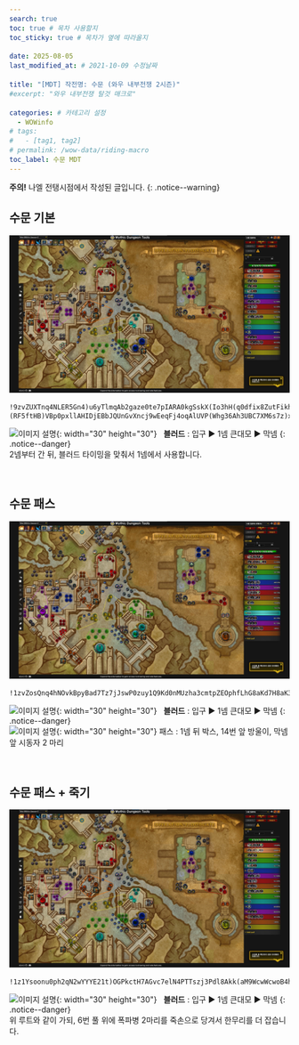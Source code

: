 ```yaml
---
search: true
toc: true # 목차 사용할지
toc_sticky: true # 목차가 옆에 따라올지

date: 2025-08-05
last_modified_at: # 2021-10-09 수정날짜

title: "[MDT] 작전명: 수문 (와우 내부전쟁 2시즌)"
#excerpt: "와우 내부전쟁 탈것 매크로"

categories: # 카테고리 설정
  - WOWinfo
# tags:
#   - [tag1, tag2]
# permalink: /wow-data/riding-macro
toc_label: 수문 MDT
---
```

**주의!** 나엘 전탱시점에서 작성된 글입니다.
{: .notice--warning}  

## 수문 기본

![이미지 설명](/assets/img/wow/wowinfo/2025-08-05-wowinfo-mdt-flood/1.webp)

```  
!9zvZUXTnq4NLER5Gn4)u6yTlmqAb2gaze0te7pIARA0kgSskX(Io3hH(q0dfix8ZutFikhousuEZ2e51Reh(nF8B(Mr2qnpAk2vw6AFV9CxTR1Srk4MIdUg353TRX23BFBBLdcB1ZkFYSrzkAhoT3E((HUE3P7H17mB0Eeh6DHBRBpAUZV1qaX9((Dnd2opIBO4hWfZSHy2WHp7H7sw4bnJi1kcrKr46SSCt1nsXsW8vbNPK8CTItzcDUwiGG5lblWG9HrdrQesLsYYGWKbAqxcwgrMSSWdzCcr73aNZfAzwe)Eqnsc(bLip3ZbPKLtykPoIphcPh0iKgAEgJRP6m)5ZtMSiBNvJqWzRKj6Yc5xBbk5QRqV6kSRSc8)IE7t(p)3)4p)6F9Y42)5L)(RF5ftHB)VBp0pxllAHIDjEBbJQUnGvXncj9wEeqFj4oqAlUVP(Whg36Ah3UBC7XM6s7z)xBl934g327)5DdnnJBvbkemfRZGiJEBgMbEU4YmCxJZv249EJBzaS7DDDiw8lWsX5tSLki3k(FW6UH97BSDEQ75BvD7Uge6XT3mU9z3G)PFmC0(EiG976SL4Xex7GZ1u6(CB3B(Uj19Zw7hcz5tqVbWTZ1v9)svvNfvxWjgI8WW5Z22EqycKnEFXGNrFY2eok2w7PN)HUU6JTN8R1f27uK)4q7rRRn0atP5qL1EcAt3Bk6Sn(Yjmf4XOnWVVp6tvA36JrzjPnnud8UXOWU0Mf9sOXxL2srX94jaSeNbBbEUmGMc6qGR8vUzSZiWQWWitrvfX)VzUOWSt5Zha4INYi8ry5LVcDrKRt9cWVN2LCf3vi31iJi4wPROLsrsgonbJAf7WeQcOid3Mf(sEuasXRs6XBMbm8uW4OBoapte5mzozqmPWWlb9kHp60Jfd5dtIGktl3QfTzoCngUAvsZsshHuvz3BIZgxEkZwvfk9tEK(GkUC30asDQ6ppMhPjf1nQmjHLuiLlZf5XADIvn6aItxZXKLL4DMQ8zj85vUTnrLMXxdAatr0CL6xW1PemBb2nZhCJuC2LxmdUc5mRIN(xzSIZdMpOYOtQFPwOnjwUjOePcjJyUUdJIAhvmPYHtfpvkzX2rrmTOxrAU0Cp3WjdxQVPRCQTd6KUu6x8sy7Z6Qfo151omDSuQmPgnS41BM6cw)cXGcr1RW712kC01QEhoUBESehvHzOX)aI8zSVSSIgRzPvNwDJBNsxLXjzxnNQu0xM8D5mjmig7BiZrBq81sNkR9XuS3ECOUbEhHp2IQZw7V5Fd2p5QBTLWRnMEseQY6QQ6ddn9pdCOyOU0u8e5N7fV9x103u4dX8Fp
```  
![이미지 설명](https://wow.zamimg.com/images/wow/icons/large/spell_nature_bloodlust.jpg){: width="30" height="30"} 
&nbsp;&nbsp;**블러드** : 입구 ▶ 1넴 큰대모 ▶ 막넴
{: .notice--danger}  
2넴부터 간 뒤, 블러드 타이밍을 맞춰서 1넴에서 사용합니다.  
<br>
<br>

## 수문 패스

![이미지 설명](/assets/img/wow/wowinfo/2025-08-05-wowinfo-mdt-flood/2.webp)

```
!1zvZosQnq4hNOvkBpyBad7Tz7jJswP0zuy1Q9Kd0nMUzha3cmtpZEOphfLhG8aKd7H8aK3PS5Di2USbtpzMbrdUkxv99v)Gzi27zzfLLIUpW7hQfDSnrHew2orJO)UIgUuY)HUkHrTrPyTE96U9S3YY6gB3Y7xpoifTM1hyBOxS1YhzBIvRzuYU4hkAg5dklUbb30xy2Ma2gI(Uu)MNGBP4GiACqqysaHMKKYQEDu4SYKfkNehrsPXeeoKMsdd1ktMvoeuwPgYOzCyuCCeorRwKjmqZkhzTCWSGBtibbu1giesinkXAFPgMEkFBCyAQkgIIWPb44iQ1(eTksnpbHbLKGjuenrHpvWKyJ2j2WOCYcAcnli9LeGcErjOxuc(fKO)ptYFuD)R)6F8p)1FFo)F)9V81F7pzzITFIVtoLlZkHNYcdPRs1Mj71k0TIATLI9FRMvZw3uF8Co)XI2Jn8Z5vI(Z5YdQNgUxlyCGxQwqCQOVC4C(n8wrtTuvDQEEu8MZ5hKYJdV5QRoD60k5PA5UdRKpCLs9D9fvYR2Pm)vFxNSENQu97vLPn81hQBpw09zo)N5d1L8ozwdNFK3)6N6gZ(yyWPIpDn(x6YI1OTtfN2YWjmrPbRITycNSckaXZy66g5bX4(dNZ)XIUYcPO)PZ5hBkEYGLd8bf8AkgKNZXNZF3y7XbzrVu11PrQsZE(WyBX2g1U2ZLMTuROL13OuyBXU7)2Z5N4FZdkRu0mO2WaNR4J2Io9g6fJhhC0N1zTITQLepWDK7oXyVwGOYX28Ibr3QzeREySUKL9X7KJFM8Q6nV6Aw2d6(vntCCSPXVV992CQxdBIHss960SLtqTFSFxfiaQns06R2NwpuIwXnOuqi21CjTZwyzvvbQ)8kZXMlYuzS(xI5xxS56orGQiB5DOXViYIHoHGkrl6KISjB)OiowhfoG6khGh8akgMFGT(mg8j1y(WjZBIvywg5cyPVIm7k2(GpqDMyb5IH9Ijlc4QOa)PGU9bjOzfjLAg2d8EP1jhqbhed4fsG4uagALCgliOQIV1KpD5DPHtMFZn98IjqPGPxoKFk5y5slAMNPUjYl97yP5GbZRQMNCsMYQ6eITGHoLeC07SbkrA8m5Ze4NuRUj(qCQo3cNa2uHSoV4dvilhARE8QfXroww6C3Sm7EHnJbdGdxWwqssfxsVgsBlauxHcGYXqO3dnLmqalJDS8fqL6b5N3zIN6(sDHSxyHd8sBt0eKliKfDMr(z2P4q)Y)tROKzlzDbNZHanKySSPkE(JDq1pY(jQi2ZAxCb)C9H5BOpRxzzbN2uVutm18qS5k0Asm75Dm45Vvl9GJFHjqeBSd)USk3lLbrIhDdPwdJA8JxOJNak4c0chH8iJl7kCgNa4Me47Eyic1A6OfMgbJitNSTRr(YcRjpe6B6fTyt9hoxbZwWEK5ZQB0ln23RowWDQpYzOc3czJQJp8axVilJ3XBF66HH69DTkzdwwa08MXU9CrN5qVi10l1HM4T6dlVLLnWBuNusFa7PMq1g7RRK)uv1ahodLJ4vsAlR1vev9C(brtPX5UxENOUJxQT6w((X6gTlayvwxvvVBSr(KHHZoX53d5D2)9
```

![이미지 설명](https://wow.zamimg.com/images/wow/icons/large/spell_nature_bloodlust.jpg){: width="30" height="30"} 
&nbsp;&nbsp;**블러드** : 입구 ▶ 1넴 큰대모 ▶ 막넴
{: .notice--danger}  
![이미지 설명](https://wow.zamimg.com/images/wow/icons/large/ability_ambush.jpg){: width="30" height="30"} 패스 : 1넴 뒤 박스, 14번 앞 방울이, 막넴앞 시동자 2 마리  
<br>
<br>

## 수문 패스 + 죽기

![이미지 설명](/assets/img/wow/wowinfo/2025-08-05-wowinfo-mdt-flood/1.webp)

```  
!1z1Ysoonu0ph2qN2wYYYE21t)OGPkctH7AGvc7elN4PTTszj3Pdl8Akk(aM9WcwWcwoB4hcA(hqpTLtxD3PsS19CFDU3RKiHK7jzfLLSUpq751SoYAueKKTL1W6FFrdviOFDxftdBqWUwTED3oYBjzDdTBO9xpWfSw96CYA8zQw(ezDSCnni7IFOOzGYLwCDO5l1hazDaznu9Tq9MNG7WGaeooiikjaItssjvxGIMbdxaojgbtXXWqqeofhfPadNbhzalHfQrghHIJrGefmKomcNbJSwoywWDjWGaSubiegHrjw7luPPh47IJstLXacbsdaXiS1(qfeHINmHbgMaG4qCIm)KbtInANydn4Kf0u4SG0xtqyWRkj8vLaEfjQ)Ze0NKF)8p)P)9p)8y()9R)XZ)YVpM)8V93)ZN)lgjJT5J0TIPIAwP5PSOi8QuL9YUqMMRWwJkldVvrVzx3uFymN(ur7Hg6yEfRFmxSx(e)bLGboTuUa7yrFjFm)gAlRPwiBtLppWEZy(EH4a)nxE5XJhxjowl2UFL4XlLW32xujUCR08xEBNOERSN9RK9Rn0R3x3EOO7NO0VJYRlPDISgk9aT)ItDdz)quWXIpEf4h7YIvPDNmoT9Jt5eghSk2MtGKvMorWCoDvJypBy3(X8VPORSqW6pnMFOP4Kox2t5Y0RPGlgZbJ5VBO9axu0lKJFQmvISNYhAl20i1AhvOvPwslxFJeWMITp8LJ5hPFXJsRu0WLkWPujF0w0PuONnCG7OpRZAzBKlXEK6i3TSHELawLJTPfCw3Q5mw(WqDjj70PBF6wGi9W6VNK9OAWvXehgAA8hGV3wt9MCt0usQ3iNTVYmee7pEzey6nsu4L6PWfMOaUom1ie4MYe2nzizvvbY)863b6pWP(z1Vq9VUyZnMgAGgA7ZJ0(ne6PX8UqrgOOfJwiBr3pAIJ1rt0eeVSey2fbyDySXHyFgY1hzEqhZMn3Gl8zSgqKdjYaEoHDMBbjdm5laUiGRqb(Bl60ZuOMbclvmTxYNSW0yJPnXfWucbPMeqbYzMGGQk6gIQI6Q8cnXm)MBJ0Z2mk1y6adPLyApInThyI)Hat1kllBtU59CTKi0sIE1BlbohTaAv18USWPcUYN2Ek8u9XX8ZgOmuLWt(p1ckXp5NMbcCTJtn5QALpjawu296pbih)RdPeF(dy11OmWyaq0ckZu(ct8Ae0ZfaDyj8MzSNqg7CJxwH9YUxoGcMgctDrNncMRptuHHOHWftMihBp56Zg7eet75zn3NxDvw6(LuQzgks3nHmvybXCs55daGqYIEv7HM(1FL0iRPfVO13J1mXGxI7MUfw)4f0ah9z3kiCHJc9QaN396mo0KXWaF3JTgnAYOV0qUUyeXVEp1F5mbAb1BR6lm46PHMqZioWJlFrXuT0qFV8853lpTrrMU3ZgKhJ)iTrPygTJ2E6koVExxRug3g6gK3m0TJY603cnuUhI8wm0w1Tx3qY40g5nwu341nDl1RVUs8TvvCQ5QmowxkPTSwLGv9u6EwtP23UxEhRUJwQm6g6UH6gLhmjvzDvv92HgXjndLDKsFWu0j))
```  
![이미지 설명](https://wow.zamimg.com/images/wow/icons/large/spell_nature_bloodlust.jpg){: width="30" height="30"} 
&nbsp;&nbsp;**블러드** : 입구 ▶ 1넴 큰대모 ▶ 막넴
{: .notice--danger}  
위 루트와 같이 가되, 6번 풀 위에 폭파병 2마리를 죽손으로 당겨서 한무리를 더 잡습니다.  
<br>